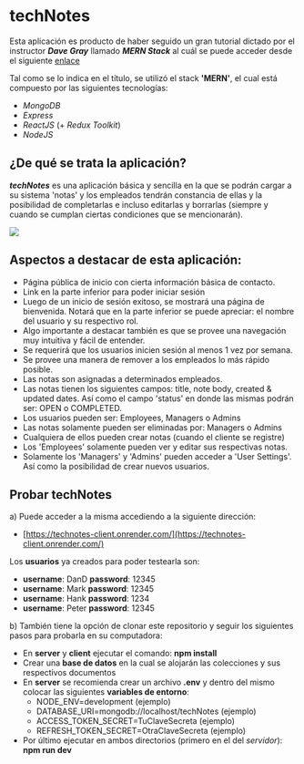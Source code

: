 # techNotes

Esta aplicación es producto de haber seguido un gran tutorial dictado por el instructor **_Dave Gray_** llamado **_MERN Stack_** al cuál se puede acceder desde el siguiente [enlace](https://www.youtube.com/playlist?list=PL0Zuz27SZ-6P4dQUsoDatjEGpmBpcOW8V)

Tal como se lo indica en el título, se utilizó el stack **'MERN'**, el cual está compuesto por las siguientes tecnologías:

* _MongoDB_
* _Express_
* _ReactJS_ (+ _Redux Toolkit_)
* _NodeJS_

## ¿De qué se trata la aplicación?

**_techNotes_** es una aplicación básica y sencilla en la que se podrán cargar a su sistema 'notas' y los empleados tendrán constancia de ellas y la posibilidad de completarlas e incluso editarlas y borrarlas (siempre y cuando se cumplan ciertas condiciones que se mencionarán).

![](https://i.ibb.co/0DMrd57/tech-Notes.png)


## Aspectos a destacar de esta aplicación:

* Página pública de inicio con cierta información básica de contacto.
* Link en la parte inferior para poder iniciar sesión
* Luego de un inicio de sesión exitoso, se mostrará una página de bienvenida. Notará que en la parte inferior se puede apreciar: el nombre del usuario y su respectivo rol.
* Algo importante a destacar también es que se provee una navegación muy intuitiva y fácil de entender.
* Se requerirá que los usuarios inicien sesión al menos 1 vez por semana.
* Se provee una manera de remover a los empleados lo más rápido posible.
* Las notas son asignadas a determinados empleados.
* Las notas tienen los siguientes campos: title, note body, created & updated dates. Así como el campo 'status' en donde las mismas podrán ser: OPEN o COMPLETED.
* Los usuarios pueden ser: Employees, Managers o Admins
* Las notas solamente pueden ser eliminadas por: Managers o Admins
* Cualquiera de ellos pueden crear notas (cuando el cliente se registre)
* Los 'Employees' solamente pueden ver y editar sus respectivas notas.
* Solamente los 'Managers' y 'Admins' pueden acceder a 'User Settings'. Así como la posibilidad de crear nuevos usuarios.


## Probar techNotes

a) Puede acceder a la misma accediendo a la siguiente dirección:

* [https://technotes-client.onrender.com/](https://technotes-client.onrender.com/)

Los **usuarios** ya creados para poder testearla son:

* **username**: DanD **password**: 12345
* **username**: Mark **password**: 12345
* **username**: Hank **password**: 1234
* **username**: Peter **password**: 12345

b) También tiene la opción de clonar este repositorio y seguir los siguientes pasos para probarla en su computadora:

* En **server** y **client** ejecutar el comando: **npm install**
* Crear una **base de datos** en la cual se alojarán las colecciones y sus respectivos documentos
* En **server** se recomienda crear un archivo **.env** y dentro del mismo colocar las siguientes **variables de entorno**: 
   * NODE_ENV=development (ejemplo)
   * DATABASE_URI=mongodb://localhost/techNotes (ejemplo)
   * ACCESS_TOKEN_SECRET=TuClaveSecreta (ejemplo)
   * REFRESH_TOKEN_SECRET=OtraClaveSecreta (ejemplo)
* Por último ejecutar en ambos directorios (primero en el del _servidor_): **npm run dev**








